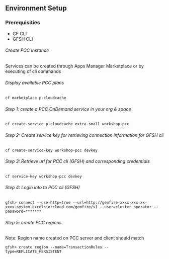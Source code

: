 ## Environment Setup

### Prerequisities

- CF CLI
- GFSH CLI

###### Create PCC Instance
Services can be created through Apps Manager Marketplace or by executing cf cli commands

###### Display available PCC plans

```
cf marketplace p-cloudcache
```

###### Step 1: create a PCC OnDemand service in your org & space

```
cf create-service p-cloudcache extra-small workshop-pcc

```

###### Step 2: Create service key for retrieving connection information for GFSH cli

```
cf create-service-key workshop-pcc devkey
```

###### Step 3: Retrieve url for PCC cli (GFSH) and corresponding credentials 

```
cf service-key workshop-pcc devkey
```

###### Step 4: Login into to PCC cli (GFSH)

```
gfsh> connect --use-http=true --url=http://gemfire-xxxx-xxx-xx-xxxx.system.excelsiorcloud.com/gemfire/v1 --user=cluster_operator --password=*******
```

###### Step 5: create PCC regions

Note: Region name created on PCC server and client should match

```
gfsh> create region --name=TransactionRules --type=REPLICATE_PERSISTENT
```
